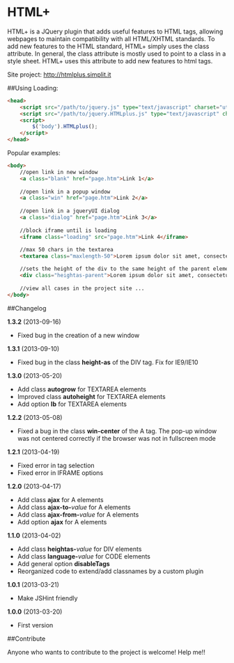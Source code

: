 HTML+
==========
HTML+ is a JQuery plugin that adds useful features to HTML tags, allowing webpages to maintain compatibility with all HTML/XHTML standards.
To add new features to the HTML standard, HTML+ simply uses the class attribute. In general, the class attribute is mostly used to point to a class in a style sheet. HTML+ uses this attribute to add new features to html tags.

Site project: http://htmlplus.simplit.it

##Using
Loading:
```html
<head>
    <script src="/path/to/jquery.js" type="text/javascript" charset="utf-8"></script>
    <script src="/path/to/jquery.HTMLplus.js" type="text/javascript" charset="utf-8"></script>
    <script>
        $('body').HTMLplus();
    </script>
</head>
```

Popular examples:
```html
<body>
    //open link in new window
    <a class="blank" href="page.htm">Link 1</a>
    
    //open link in a popup window
    <a class="win" href="page.htm">Link 2</a>
    
    //open link in a jqueryUI dialog
    <a class="dialog" href="page.htm">Link 3</a>
    
    //block iframe until is loading
    <iframe class="loading" src="page.htm">Link 4</iframe>
    
    //max 50 chars in the textarea
    <textarea class="maxlength-50">Lorem ipsum dolor sit amet, consectetur ...</textarea>

    //sets the height of the div to the same height of the parent element
    <div class="heightas-parent">Lorem ipsum dolor sit amet, consectetur ...</div>
    
    //view all cases in the project site ...
</body>
```

##Changelog

**1.3.2** (2013-09-16)
* Fixed bug in the creation of a new window

**1.3.1** (2013-09-10)
* Fixed bug in the class **height-as** of the DIV tag. Fix for IE9/IE10

**1.3.0** (2013-05-20)
* Add class **autogrow** for TEXTAREA elements
* Improved class **autoheight** for TEXTAREA elements
* Add option **lb** for TEXTAREA elements

**1.2.2** (2013-05-08)
* Fixed a bug in the class **win-center** of the A tag. The pop-up window was not centered correctly if the browser was not in fullscreen mode 

**1.2.1** (2013-04-19)
* Fixed error in tag selection
* Fixed error in IFRAME options

**1.2.0** (2013-04-17)
* Add class **ajax** for A elements
* Add class **ajax-to-**_value_ for A elements
* Add class **ajax-from-**_value_ for A elements
* Add option **ajax** for A elements

**1.1.0** (2013-04-02)
* Add class **heightas-**_value_ for DIV elements
* Add class **language-**_value_ for CODE elements
* Add general option **disableTags**
* Reorganized code to extend/add classnames by a custom plugin

**1.0.1** (2013-03-21)
* Make JSHint friendly

**1.0.0** (2013-03-20)
* First version

##Contribute

Anyone who wants to contribute to the project is welcome! Help me!!